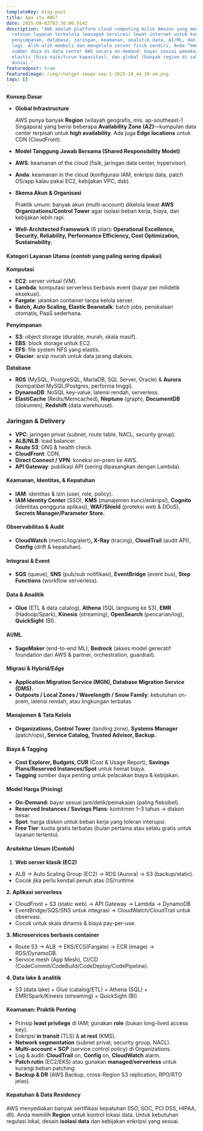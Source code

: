 ```yaml
---
templateKey: blog-post
title: Apa itu AWS?
date: 2025-09-02T03:36:00.914Z
description: "AWS adalah platform cloud computing milik Amazon yang menyediakan
  ratusan layanan terkelola (managed services) lewat internet untuk komputasi,
  penyimpanan, database, jaringan, keamanan, analitik data, AI/ML, dan banyak
  lagi. Alih-alih membeli dan mengelola server fisik sendiri, Anda “menyewa”
  sumber daya di data center AWS secara on-demand: bayar sesuai pemakaian,
  elastis (bisa naik/turun kapasitas), dan global (banyak region di seluruh
  dunia)."
featuredpost: true
featuredimage: /img/chatgpt-image-sep-2-2025-10_44_38-am.png
tags: []
---
```

**Konsep Dasar**

* **Global Infrastructure** 

  AWS punya banyak **Region** (wilayah geografis, mis. ap-southeast-1 Singapura) yang berisi beberapa **Availability Zone (AZ)**—kumpulan data center terpisah untuk **high availability**. Ada juga **Edge locations** untuk CDN (CloudFront).
* **Model Tanggung Jawab Bersama (Shared Responsibility Model)**
* **AWS**: keamanan of the cloud (fisik, jaringan data center, hypervisor).
* **Anda**: keamanan in the cloud (konfigurasi IAM, enkripsi data, patch OS/app kalau pakai EC2, kebijakan VPC, dsb).
* **Skema Akun & Organisasi**

  Praktik umum: banyak akun (multi-account) dikelola lewat **AWS Organizations/Control Tower** agar isolasi beban kerja, biaya, dan kebijakan lebih rapi.
* **Well-Architected Framework** (6 pilar)**: Operational Excellence, Security, Reliability, Performance Efficiency, Cost Optimization, Sustainability.**

#### **Kategori Layanan Utama (contoh yang paling sering dipakai)**

**Komputasi**

* **EC2**: server virtual (VM).
* **Lambda**: komputasi serverless berbasis event (bayar per milidetik eksekusi).
* **Fargate**: jalankan container tanpa kelola server.
* **Batch, Auto Scaling, Elastic Beanstalk**: batch jobs, penskalaan otomatis, PaaS sederhana.

**Penyimpanan**

* **S3**: object storage (durable, murah, skala masif).
* **EBS**: block storage untuk EC2.
* **EFS**: file system NFS yang elastis.
* **Glacier**: arsip murah untuk data jarang diakses.

**Database**

* **RDS** (MySQL, PostgreSQL, MariaDB, SQL Server, Oracle) & **Aurora** (kompatibel MySQL/Postgres, performa tinggi).
* **DynamoDB**: NoSQL key-value, latensi rendah, serverless.
* **ElastiCache** (Redis/Memcached), **Neptune** (graph), **DocumentDB** (dokumen), **Redshift** (data warehouse).

### **Jaringan & Delivery**

* **VPC**: jaringan privat (subnet, route table, NACL, security group).
* **ALB/NLB**: load balancer.
* **Route 53**: DNS & health check.
* **CloudFront**: CDN.
* **Direct Connect / VPN**: koneksi on-prem ke AWS.
* **API Gateway**: publikasi API (sering dipasangkan dengan Lambda).

#### **Keamanan, Identitas, & Kepatuhan**

* **IAM**: identitas & izin (user, role, policy).
* **IAM Identity Center** (SSO), **KMS** (manajemen kunci/enkripsi), **Cognito** (identitas pengguna aplikasi), **WAF/Shield** (proteksi web & DDoS), **Secrets Manager/Parameter Store.**

#### **Observabilitas & Audit**

* **CloudWatch** (metric/log/alert)**, X-Ray** (tracing), **CloudTrail** (audit API), **Config** (drift & kepatuhan).

#### **Integrasi & Event**

* **SQS** (queue), **SNS** (pub/sub notifikasi), **EventBridge** (event bus), **Step Functions** (workflow serverless).

#### **Data & Analitik**

* **Glue** (ETL & data catalog), **Athena** (SQL langsung ke S3), **EMR** (Hadoop/Spark), **Kinesis** (streaming), **OpenSearch** (pencarian/log), **QuickSight** (BI).

#### **AI/ML**

* **SageMaker** (end-to-end ML), **Bedrock** (akses model generatif foundation dari AWS & partner, orchestration, guardrail).

#### **Migrasi & Hybrid/Edge**

* **Application Migration Service (MGN), Database Migration Service (DMS).**
* **Outposts / Local Zones / Wavelength / Snow Family**: kebutuhan on-prem, latensi rendah, atau lingkungan terbatas.

#### **Manajemen & Tata Kelola**

* **Organizations, Control Tower** (landing zone), **Systems Manager** (patch/ops)**, Service Catalog, Trusted Advisor, Backup.**

#### **Biaya & Tagging**

* **Cost Explorer, Budgets, CUR** (Cost & Usage Report), **Savings Plans/Reserved Instances/Spot** untuk hemat biaya.
* **Tagging** sumber daya penting untuk pelacakan biaya & kebijakan.

#### **Model Harga (Pricing)**

* **On-Demand:** bayar sesuai jam/detik/pemakaian (paling fleksibel).
* **Reserved Instances / Savings Plans**: komitmen 1–3 tahun → diskon besar.
* **Spot**: harga diskon untuk beban kerja yang toleran interupsi.
* **Free Tier**: kuota gratis terbatas (bulan pertama atau selalu gratis untuk layanan tertentu).

#### **Arsitektur Umum (Contoh)**

1. **Web server klasik (EC2)**

* ALB → Auto Scaling Group (EC2) → RDS (Aurora) → S3 (backup/static).
* Cocok jika perlu kendali penuh atas OS/runtime

**2. Aplikasi serverless**

* CloudFront + S3 (static web) → API Gateway → Lambda → DynamoDB
* EventBridge/SQS/SNS untuk integrasi → CloudWatch/CloudTrail untuk observasi.
* Cocok untuk skala dinamis & biaya pay-per-use.

**3. Microservices berbasis container**

* Route 53 → ALB → EKS/ECS(Fargate) → ECR (image) → RDS/DynamoDB.
* Service mesh (App Mesh), CI/CD (CodeCommit/CodeBuild/CodeDeploy/CodePipeline).

**4. Data lake & analitik**

* S3 (data lake) + Glue (catalog/ETL) + Athena (SQL) + EMR/Spark/Kinesis (streaming) + QuickSight (BI).

#### **Keamanan: Praktik Penting**

* Prinsip **least privilege** di IAM; gunakan **role** (bukan long-lived access key).
* Enkripsi **in transit** (TLS) & **at rest** (KMS).
* **Network segmentation** (subnet privat, security group, NACL).
* **Multi-account + SCP** (service control policy) di Organizations.
* Log & audit: **CloudTrail** on, **Config** on, **CloudWatch** alarm.
* **Patch rutin** (EC2/EKS) atau gunakan **managed/serverless** untuk kurangi beban patching.
* **Backup & DR** (AWS Backup, cross-Region S3 replication, RPO/RTO jelas).

#### **Kepatuhan & Data Residency**

AWS menyediakan banyak sertifikasi kepatuhan (ISO, SOC, PCI DSS, HIPAA, dll). Anda memilih **Region** untuk kontrol lokasi data. Untuk kebutuhan regulasi lokal, desain **isolasi data** dan kebijakan enkripsi yang sesuai.